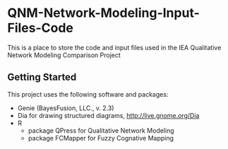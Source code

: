 # QNM-Network-Modeling-Input-Files-Code

This is a place to store the code and input files used in the IEA Qualitative Network Modeling Comparison Project

## Getting Started

This project uses the following software and packages:

- Genie (BayesFusion, LLC., v. 2.3)
- Dia for drawing structured diagrams, http://live.gnome.org/Dia
- R
  - package QPress for Qualitative Network Modeling
  - package FCMapper for Fuzzy Cognative Mapping